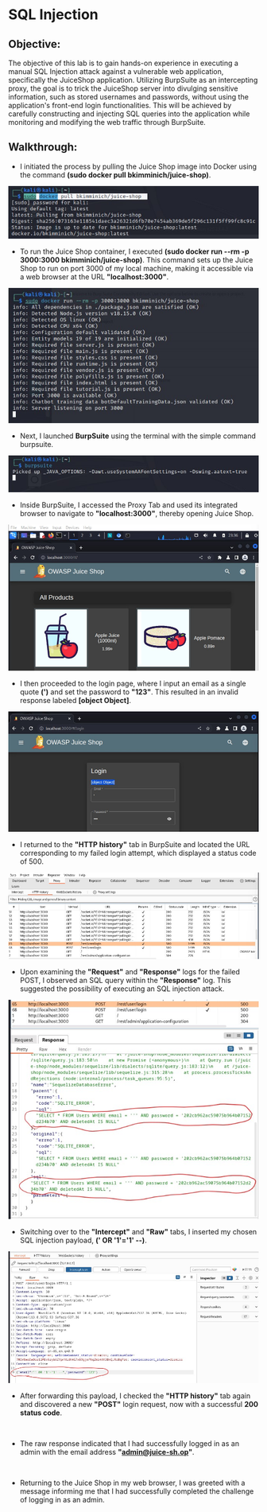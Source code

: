 # SQL Injection

## Objective:
The objective of this lab is to gain hands-on experience in executing a manual SQL Injection attack against a vulnerable web application, specifically the JuiceShop application. Utilizing BurpSuite as an intercepting proxy, the goal is to trick the JuiceShop server into divulging sensitive information, such as stored usernames and passwords, without using the application's front-end login functionalities. This will be achieved by carefully constructing and injecting SQL queries into the application while monitoring and modifying the web traffic through BurpSuite.

## Walkthrough:
- I initiated the process by pulling the Juice Shop image into Docker using the command **(sudo docker pull bkimminich/juice-shop)**.

<p align="center">
  <img src="https://github.com/B-Johnson89/Cybersecurity-Projects/blob/main/SQL%20Injection/Assets/SQL1.jpg" alt="">
</p>

- To run the Juice Shop container, I executed **(sudo docker run --rm -p 3000:3000 bkimminich/juice-shop)**. This command sets up the Juice Shop to run on port 3000 of my local machine, making it accessible via a web browser at the URL **"localhost:3000"**.

<p align="center">
  <img src="https://github.com/B-Johnson89/Cybersecurity-Projects/blob/main/SQL%20Injection/Assets/SQL2.jpg" alt="">
</p>

- Next, I launched **BurpSuite** using the terminal with the simple command burpsuite.

<p align="center">
  <img src="https://github.com/B-Johnson89/Cybersecurity-Projects/blob/main/SQL%20Injection/Assets/SQL3.jpg" alt="">
</p>

- Inside BurpSuite, I accessed the Proxy Tab and used its integrated browser to navigate to **"localhost:3000"**, thereby opening Juice Shop.

<p align="center">
  <img src="https://github.com/B-Johnson89/Cybersecurity-Projects/blob/main/SQL%20Injection/Assets/SQL4.jpg" alt="">
</p>

- I then proceeded to the login page, where I input an email as a single quote **(')** and set the password to **"123"**. This resulted in an invalid response labeled **[object Object]**.

<p align="center">
  <img src="https://github.com/B-Johnson89/Cybersecurity-Projects/blob/main/SQL%20Injection/Assets/SQL5.jpg" alt="">
</p>

- I returned to the **"HTTP history"** tab in BurpSuite and located the URL corresponding to my failed login attempt, which displayed a status code of 500.

<p align="center">
  <img src="https://github.com/B-Johnson89/Cybersecurity-Projects/blob/main/SQL%20Injection/Assets/SQL6.jpg" alt="">
</p>

- Upon examining the **"Request"** and **"Response"** logs for the failed POST, I observed an SQL query within the **"Response"** log. This suggested the possibility of executing an SQL injection attack.

<p align="center">
  <img src="https://github.com/B-Johnson89/Cybersecurity-Projects/blob/main/SQL%20Injection/Assets/SQL7.jpg" alt="">
</p>

- Switching over to the **"Intercept"** and **"Raw"** tabs, I inserted my chosen SQL injection payload, **(' OR '1'='1' --)**.

<p align="center">
  <img src="https://github.com/B-Johnson89/Cybersecurity-Projects/blob/main/SQL%20Injection/Assets/SQL8.jpg" alt="">
</p>

- After forwarding this payload, I checked the **"HTTP history"** tab again and discovered a new **"POST"** login request, now with a successful **200 status code**.

<p align="center">
  <img src="" alt="">
</p>

- The raw response indicated that I had successfully logged in as an admin with the email address **"admin@juice-sh.op"**.

<p align="center">
  <img src="" alt="">
</p>

- Returning to the Juice Shop in my web browser, I was greeted with a message informing me that I had successfully completed the challenge of logging in as an admin.

<p align="center">
  <img src="" alt="">
</p>
